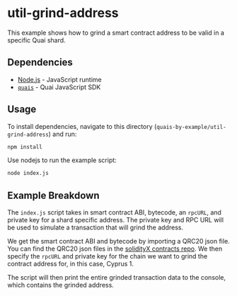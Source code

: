 # util-grind-address

This example shows how to grind a smart contract address to be valid in a specific Quai shard.

## Dependencies

- [Node.js](https://nodejs.org/en/) - JavaScript runtime
- [`quais`](https://www.npmjs.com/package/quais) - Quai JavaScript SDK

## Usage

To install dependencies, navigate to this directory (`quais-by-example/util-grind-address`) and run:

```bash
npm install
```

Use nodejs to run the example script:

```bash
node index.js
```

## Example Breakdown

The `index.js` script takes in smart contract ABI, bytecode, an `rpcURL`, and private key for a shard specific address. The private key and RPC URL will be used to simulate a transaction that will grind the address.

We get the smart contract ABI and bytecode by importing a QRC20 json file. You can find the QRC20 json files in the [solidityX contracts repo](https://github.com/dominant-strategies/SolidityX-Contracts). We then specify the `rpcURL` and private key for the chain we want to grind the contract address for, in this case, Cyprus 1.

The script will then print the entire grinded transaction data to the console, which contains the grinded address.